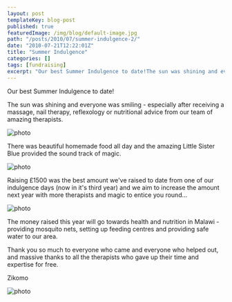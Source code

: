 ```yaml
---
layout: post
templateKey: blog-post
published: true
featuredImage: /img/blog/default-image.jpg
path: "/posts/2010/07/summer-indulgence-2/"
date: "2010-07-21T12:22:01Z"
title: "Summer Indulgence"
categories: []
tags: [fundraising]
excerpt: "Our best Summer Indulgence to date!The sun was shining and everyone was smiling - especially after ..."
---
```


Our best Summer Indulgence to date!

The sun was shining and everyone was smiling - especially after receiving a massage, nail therapy, reflexology or nutritional advice from our team of amazing therapists.

![photo](https://www.landirani.org/image_library/news/full_size/4c4700652b910indulgence_day_2010_(7).jpg)

There was beautiful homemade food all day and the amazing Little Sister Blue provided the sound track of magic.

![photo](https://www.landirani.org/image_library/news/full_size/4c4700bc2d5d9indulgence_day_2010_(10).jpg)

Raising £1500 was the best amount we've raised to date from one of our indulgence days (now in it's third year) and we aim to increase the amount next year with more therapists and magic to entice you round...

![photo](https://www.landirani.org/image_library/news/full_size/4c4700909fbf1indulgence_day_2010_(8).jpg)

The money raised this year will go towards health and nutrition in Malawi - providing mosquito nets, setting up feeding centres and providing safe water to our area.

Thank you so much to everyone who came and everyone who helped out, and massive thanks to all the therapists who gave up their time and expertise for free. 

Zikomo

![photo](https://www.landirani.org/image_library/news/full_size/4c47002db6f87indulgence_day_2010_(3).jpg)